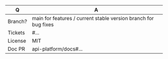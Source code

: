 | Q             | A
| ------------- | ---
| Branch?       | main for features / current stable version branch for bug fixes <!-- see below -->
| Tickets       | #... <!-- please link related issues if existing -->
| License       | MIT
| Doc PR        | api-platform/docs#... <!-- required for new features -->
<!--
Replace this notice by a short README for your feature/bugfix. This will help people
understand your PR and can be used as a start for the documentation.

Branch: 
- 2.7 for bugs related to the **backward compatibility layer**, if the bug was in 2.6 let's fix it on the 3.0 branch instead
- 3.0 for bug fixes
- main for new features

Additionally:
 - Always add tests and ensure they pass.
 - Never break backward compatibility (see https://symfony.com/bc).
 - Bug fixes must be submitted against the current stable version branch.
 - Features and deprecations must be submitted against main branch.
 - Legacy code removals go to the main branch.
 - Update CHANGELOG.md file.
 - Follow the [Conventional Commits specification](https://www.conventionalcommits.org/).
-->

